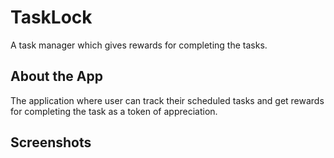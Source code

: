 # TaskLock

A task manager which gives rewards for completing the tasks.

## About the App

The application where user can track their scheduled tasks and get rewards for completing the task as a token of appreciation.

## Screenshots
